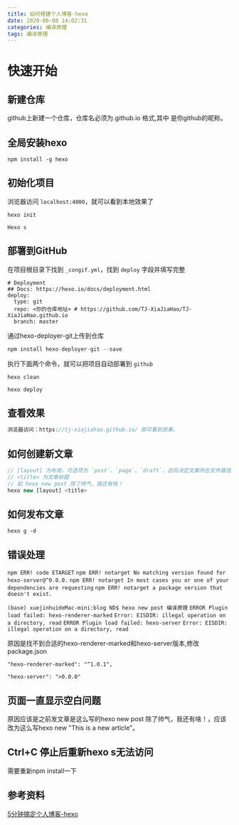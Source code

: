```yaml
---
title: 如何搭建个人博客-hexo
date: 2020-06-08 14:02:31
categories: 编译原理
tags: 编译原理
---
```


# 快速开始

## 新建仓库

github上新建一个仓库，仓库名必须为<user-name>.github.io 格式,其中 <user-name> 是你github的昵称。

## 全局安装hexo

`npm install -g hexo`

## 初始化项目

浏览器访问 `localhost:4000`，就可以看到本地效果了

`hexo init`

`Hexo s`

## 部署到GitHub

在项目根目录下找到 `_congif.yml`，找到 `deploy` 字段并填写完整

```
# Deployment
## Docs: https://hexo.io/docs/deployment.html
deploy:
  type: git
  repo: <你的仓库地址> # https://github.com/TJ-XiaJiaHao/TJ-XiaJiaHao.github.io
  branch: master
```

通过hexo-deployer-git上传到仓库

```javascript
npm install hexo-deployer-git --save
```

执行下面两个命令，就可以把项目自动部署到 `github`

```undefined
hexo clean

hexo deploy
```

## 查看效果

```cpp
浏览器访问：https://tj-xiajiahao.github.io/ 即可看到效果。
```

## 如何创建新文章

```javascript
// [layout] 为布局，可选项为 `post`、`page`、`draft`，这将决定文章所在文件路径。
// <title> 为文章标题
// 如 hexo new post 除了帅气，我还有啥！
hexo new [layout] <title>
```

## 如何发布文章

`hexo g -d`

## 错误处理

`npm ERR! code ETARGET`
`npm ERR! notarget No matching version found for hexo-server@^0.0.0.`
`npm ERR! notarget In most cases you or one of your dependencies are requesting`
`npm ERR! notarget a package version that doesn't exist.`

`(base) xuejinhuideMac-mini:blog ND$ hexo new post 编译原理`
`ERROR Plugin load failed: hexo-renderer-marked`
`Error: EISDIR: illegal operation on a directory, read`
`ERROR Plugin load failed: hexo-server`
`Error: EISDIR: illegal operation on a directory, read`

原因是找不到合适的hexo-renderer-marked和hexo-server版本,修改package.json

`"hexo-renderer-marked": "^1.0.1",`

`"hexo-server": ">0.0.0"`

## 页面一直显示空白问题

原因应该是之前发文章是这么写的hexo new post 除了帅气，我还有啥！，应该改为这么写hexo new "This is a new article"。

## Ctrl+C 停止后重新hexo s无法访问

需要重新npm install一下

## 参考资料

[5分钟搞定个人博客-hexo](https://www.jianshu.com/p/390f202c5b0e)

